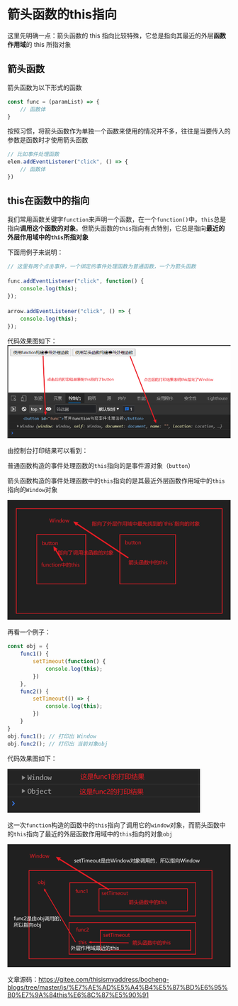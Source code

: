 # 箭头函数的this指向

这里先明确一点：箭头函数的 this 指向比较特殊，它总是指向其最近的外层**函数作用域**的 this 所指对象

## 箭头函数

箭头函数为以下形式的函数

```js
const func = (paramList) => {
    // 函数体
}
```

按照习惯，将箭头函数作为单独一个函数来使用的情况并不多，往往是当要传入的参数是函数时才使用箭头函数

```js
// 比如事件处理函数
elem.addEventListener("click", () => {
    // 函数体
})
```

## this在函数中的指向

我们常用函数关键字`function`来声明一个函数，在一个`function()`中，`this`总是指向**调用这个函数的对象**。但箭头函数的`this`指向有点特别，它总是指向**最近的外层作用域中的`this`所指对象**

下面用例子来说明：

```js
// 这里有两个点击事件，一个绑定的事件处理函数为普通函数，一个为箭头函数

func.addEventListener("click", function() {
    console.log(this);
});

arrow.addEventListener("click", () => {
    console.log(this);
});
```

代码效果图如下：
![代码效果](img/effect.png "代码效果")

由控制台打印结果可以看到：

普通函数构造的事件处理函数的`this`指向的是事件源对象（`button`）

箭头函数构造的事件处理函数中的`this`指向的是其最近外层函数作用域中的`this`指向的`Window`对象

![解释](img/explanation.png "解释")

再看一个例子：

```js
const obj = {
    func1() {
        setTimeout(function() {
            console.log(this);
        })
    },
    func2() {
        setTimeout(() => {
            console.log(this);
        })
    }
}
obj.func1(); // 打印出 Window
obj.func2(); // 打印出 当前对象obj
```

代码效果图如下：

![代码效果](img/effect2.png "代码效果")

这一次`function`构造的函数中的`this`指向了调用它的`window`对象，而箭头函数中的`this`指向了最近的外层函数作用域中的`this`指向的对象`obj`

![解释](img/explanation2.png "解释")

文章源码：<https://gitee.com/thisismyaddress/bocheng-blogs/tree/master/js/%E7%AE%AD%E5%A4%B4%E5%87%BD%E6%95%B0%E7%9A%84this%E6%8C%87%E5%90%91>
